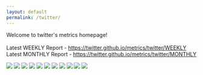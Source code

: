```yaml
---
layout: default
permalink: /twitter/
---
```

Welcome to twitter's metrics homepage!
<br><br>
Latest WEEKLY Report - <a href="https://twitter.github.io/metrics/twitter/WEEKLY">https://twitter.github.io/metrics/twitter/WEEKLY</a>
<br>
Latest MONTHLY Report - <a href="https://twitter.github.io/metrics/twitter/MONTHLY">https://twitter.github.io/metrics/twitter/MONTHLY</a>
<br>

<img src="{{ site.url }}{{ site.baseurl }}/graphs/twitter/watchers.svg">
<img src="{{ site.url }}{{ site.baseurl }}/graphs/twitter/no_of_repos.svg">
<img src="{{ site.url }}{{ site.baseurl }}/graphs/twitter/issues.svg">
<img src="{{ site.url }}{{ site.baseurl }}/graphs/twitter/openIssues.svg">
<img src="{{ site.url }}{{ site.baseurl }}/graphs/twitter/pullRequests.svg">
<img src="{{ site.url }}{{ site.baseurl }}/graphs/twitter/mergedPullRequests.svg">
<img src="{{ site.url }}{{ site.baseurl }}/graphs/twitter/closedIssues.svg">
<img src="{{ site.url }}{{ site.baseurl }}/graphs/twitter/closedPullRequests.svg">
<img src="{{ site.url }}{{ site.baseurl }}/graphs/twitter/forkCount.svg">
<img src="{{ site.url }}{{ site.baseurl }}/graphs/twitter/stargazers.svg">
<img src="{{ site.url }}{{ site.baseurl }}/graphs/twitter/openPullRequests.svg">
